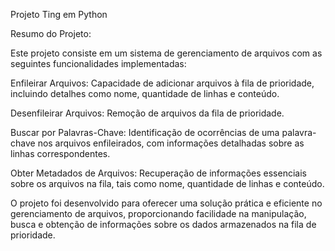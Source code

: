 Projeto Ting em Python 


Resumo do Projeto:

Este projeto consiste em um sistema de gerenciamento de arquivos com as seguintes funcionalidades implementadas:

Enfileirar Arquivos: Capacidade de adicionar arquivos à fila de prioridade, incluindo detalhes como nome, quantidade de linhas e conteúdo.

Desenfileirar Arquivos: Remoção de arquivos da fila de prioridade.

Buscar por Palavras-Chave: Identificação de ocorrências de uma palavra-chave nos arquivos enfileirados, com informações detalhadas sobre as linhas correspondentes.

Obter Metadados de Arquivos: Recuperação de informações essenciais sobre os arquivos na fila, tais como nome, quantidade de linhas e conteúdo.

O projeto foi desenvolvido para oferecer uma solução prática e eficiente no gerenciamento de arquivos, proporcionando facilidade na manipulação, busca e obtenção de informações sobre os dados armazenados na fila de prioridade.
